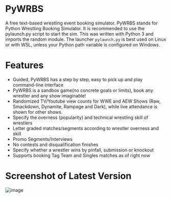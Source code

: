 # PyWRBS
A free text-based wrestling event booking simulator.
PyWRBS stands for Python Wrestling Booking Simulator.
It is recommended to use the pylaunch.py script to start the sim.
This was written with Python 3 and imports the random module.
The launcher `pylaunch.py` is best used on Linux or with WSL, unless your Python path variable is configured on Windows.

# Features
- Guided, PyWRBS has a step by step, easy to pick up and play command-line interface
- PyWRBS is a sandbox game(no concrete goals or limits), book any wrestler and any show imaginable!
- Randomized TV/Youtube view counts for WWE and AEW Shows (Raw, Smackdown, Dynamite, Rampage and Dark), while live attendance is shown for other shows.
- Specify the overness (popularity) and technical wrestling skill of wrestlers
- Letter graded matches/segments according to wrestler overness and skill
- Promo Segments/Interviews
- No contests and disqualification finishes
- Specify whether a wrestler wins by pinfall, submission or knockout
- Supports booking Tag Team and Singles matches as of right now

# Screenshot of Latest Version
![image](https://i.imgur.com/j9SIR2Y.png)

